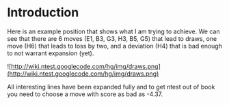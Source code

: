 # Introduction #

Here is an example position that shows what I am trying to achieve. We can see that there are 6 moves (E1, B3, G3, H3, B5, G5) that lead to draws, one move (H6) that leads to loss by two, and a deviation (H4) that is bad enough to not warrant expansion (yet).

![http://wiki.ntest.googlecode.com/hg/img/draws.png](http://wiki.ntest.googlecode.com/hg/img/draws.png)

All interesting lines have been expanded fully and to get ntest out of book you need to choose a move with score as bad as -4.37.